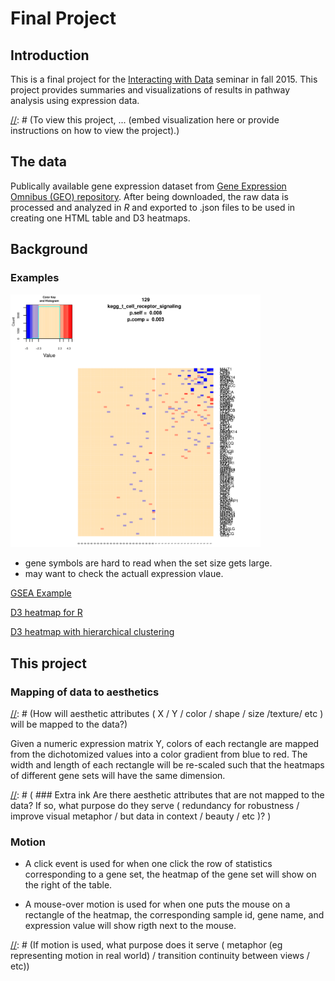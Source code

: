 # Final Project

## Introduction

This is a final project for the
[Interacting with Data](https://github.com/Brown-BIOL2430-S04-Fall2015/syllabus)
seminar in fall 2015. This project provides summaries and
visualizations of results in pathway analysis using expression data.

[//]: # (To view this project, ... (embed visualization here or provide instructions on how to view the project).)

## The data

Publically available gene expression dataset from
[Gene Expression Omnibus (GEO) repository](http://www.ncbi.nlm.nih.gov/gds). After
being downloaded, the raw data is processed and analyzed in *R* and exported to .json
files to be used in creating one HTML table and D3 heatmaps. 


## Background

### Examples 

<img  src="r_heatmap.png" alt="A typical heatmap in R" style="width:
400px;"/>

- gene symbols are hard to read when the set size gets large.
- may want to check the actuall expression vlaue.

[GSEA Example](http://software.broadinstitute.org/gsea/resources/gsea_pnas_results/diabetes_C2.Gsea/index.html)

[D3 heatmap for R](http://rpubs.com/jcheng/mtcars-heatmap)

[D3 heatmap with hierarchical clustering](http://blog.nextgenetics.net/demo/entry0044/)

[//]: # (Examples of previous visualizations of similar data or processes, if any exist... Include links or add images to markdown document... how were data mapped to aesthetics in these previous approaches? Was there filtering? Shortcomings of previous approaches, or potentially interesting gaps between previous approaches...)


## This project

### Mapping of data to aesthetics

[//]: # (How will aesthetic attributes ( X / Y / color / shape / size /texture/ etc ) will be mapped to the data?)

Given a numeric  expression matrix Y, colors of each rectangle are
mapped from the dichotomized values into a color gradient from blue to red. The width
and length of each rectangle will be re-scaled such that the heatmaps
of different gene sets will have the same dimension. 


[//]: # ( ### Filtering  Are data filtered? ie in some views are some data not mapped to particular attributes of the image? What is the goal of the filtering?)

[//]: # ( ### Extra ink Are there aesthetic attributes that are not mapped to the data? If so, what purpose do they serve ( redundancy for robustness / improve visual metaphor / but data in context / beauty / etc )? )

[//]: # (Are any data mapped to more than one aesthetic attribute? Why?)

### Motion

- A click event is used for when one click the row of statistics
corresponding to a gene set, the heatmap of the gene set will show on
the right of the table.

- A mouse-over motion is used for when one puts the mouse on a
rectangle of the heatmap, the corresponding sample id, gene name, and
expression value will show rigth next to the mouse.

[//]: # (If motion is used, what purpose does it serve ( metaphor (eg representing motion in real world) / transition continuity between views / etc))


<!---
### Perspective

To what extent is perspective (eg mappings) controlled by users vs hard coded in advance? How does this project aid in exploration vs exposition?

## Assessment

Was the new visualization successful at providing insight that was not possible or more difficult with previous approaches?

What are the main limitations of new approach?

What are future directions this could go in?
--> 

